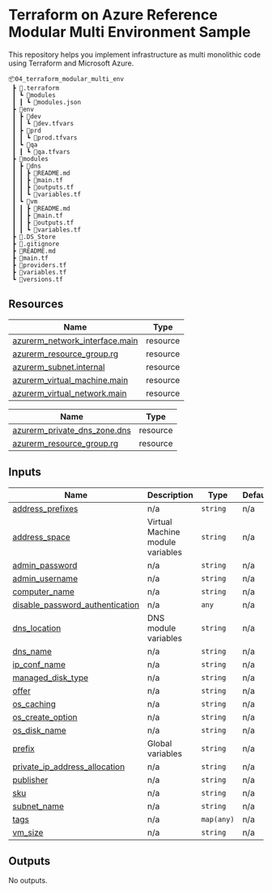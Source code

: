 # Terraform on Azure Reference Modular Multi Environment Sample

This repository helps you implement infrastructure as multi monolithic code using Terraform and Microsoft Azure.

```
📦04_terraform_modular_multi_env
 ┣ 📂.terraform
 ┃ ┗ 📂modules
 ┃ ┃ ┗ 📜modules.json
 ┣ 📂env
 ┃ ┣ 📂dev
 ┃ ┃ ┗ 📜dev.tfvars
 ┃ ┣ 📂prd
 ┃ ┃ ┗ 📜prod.tfvars
 ┃ ┗ 📂qa
 ┃ ┃ ┗ 📜qa.tfvars
 ┣ 📂modules
 ┃ ┣ 📂dns
 ┃ ┃ ┣ 📜README.md
 ┃ ┃ ┣ 📜main.tf
 ┃ ┃ ┣ 📜outputs.tf
 ┃ ┃ ┗ 📜variables.tf
 ┃ ┗ 📂vm
 ┃ ┃ ┣ 📜README.md
 ┃ ┃ ┣ 📜main.tf
 ┃ ┃ ┣ 📜outputs.tf
 ┃ ┃ ┗ 📜variables.tf
 ┣ 📜.DS_Store
 ┣ 📜.gitignore
 ┣ 📜README.md
 ┣ 📜main.tf
 ┣ 📜providers.tf
 ┣ 📜variables.tf
 ┗ 📜versions.tf
 ```

## Resources

| Name | Type |
|------|------|
| [azurerm_network_interface.main](https://registry.terraform.io/providers/hashicorp/azurerm/2.83.0/docs/resources/network_interface) | resource |
| [azurerm_resource_group.rg](https://registry.terraform.io/providers/hashicorp/azurerm/2.83.0/docs/resources/resource_group) | resource |
| [azurerm_subnet.internal](https://registry.terraform.io/providers/hashicorp/azurerm/2.83.0/docs/resources/subnet) | resource |
| [azurerm_virtual_machine.main](https://registry.terraform.io/providers/hashicorp/azurerm/2.83.0/docs/resources/virtual_machine) | resource |
| [azurerm_virtual_network.main](https://registry.terraform.io/providers/hashicorp/azurerm/2.83.0/docs/resources/virtual_network) | resource |

| Name | Type |
|------|------|
| [azurerm_private_dns_zone.dns](https://registry.terraform.io/providers/hashicorp/azurerm/latest/docs/resources/private_dns_zone) | resource |
| [azurerm_resource_group.rg](https://registry.terraform.io/providers/hashicorp/azurerm/latest/docs/resources/resource_group) | resource |

## Inputs

| Name | Description | Type | Default | Required |
|------|-------------|------|---------|:--------:|
| <a name="input_address_prefixes"></a> [address\_prefixes](#input\_address\_prefixes) | n/a | `string` | n/a | yes |
| <a name="input_address_space"></a> [address\_space](#input\_address\_space) | Virtual Machine module variables | `string` | n/a | yes |
| <a name="input_admin_password"></a> [admin\_password](#input\_admin\_password) | n/a | `string` | n/a | yes |
| <a name="input_admin_username"></a> [admin\_username](#input\_admin\_username) | n/a | `string` | n/a | yes |
| <a name="input_computer_name"></a> [computer\_name](#input\_computer\_name) | n/a | `string` | n/a | yes |
| <a name="input_disable_password_authentication"></a> [disable\_password\_authentication](#input\_disable\_password\_authentication) | n/a | `any` | n/a | yes |
| <a name="input_dns_location"></a> [dns\_location](#input\_dns\_location) | DNS module variables | `string` | n/a | yes |
| <a name="input_dns_name"></a> [dns\_name](#input\_dns\_name) | n/a | `string` | n/a | yes |
| <a name="input_ip_conf_name"></a> [ip\_conf\_name](#input\_ip\_conf\_name) | n/a | `string` | n/a | yes |
| <a name="input_managed_disk_type"></a> [managed\_disk\_type](#input\_managed\_disk\_type) | n/a | `string` | n/a | yes |
| <a name="input_offer"></a> [offer](#input\_offer) | n/a | `string` | n/a | yes |
| <a name="input_os_caching"></a> [os\_caching](#input\_os\_caching) | n/a | `string` | n/a | yes |
| <a name="input_os_create_option"></a> [os\_create\_option](#input\_os\_create\_option) | n/a | `string` | n/a | yes |
| <a name="input_os_disk_name"></a> [os\_disk\_name](#input\_os\_disk\_name) | n/a | `string` | n/a | yes |
| <a name="input_prefix"></a> [prefix](#input\_prefix) | Global variables | `string` | n/a | yes |
| <a name="input_private_ip_address_allocation"></a> [private\_ip\_address\_allocation](#input\_private\_ip\_address\_allocation) | n/a | `string` | n/a | yes |
| <a name="input_publisher"></a> [publisher](#input\_publisher) | n/a | `string` | n/a | yes |
| <a name="input_sku"></a> [sku](#input\_sku) | n/a | `string` | n/a | yes |
| <a name="input_subnet_name"></a> [subnet\_name](#input\_subnet\_name) | n/a | `string` | n/a | yes |
| <a name="input_tags"></a> [tags](#input\_tags) | n/a | `map(any)` | n/a | yes |
| <a name="input_vm_size"></a> [vm\_size](#input\_vm\_size) | n/a | `string` | n/a | yes |

## Outputs

No outputs.

